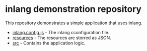 # inlang demonstration repository

This repository demonstrates a simple application that uses inlang.

- [inlang.config.js](./inlang.config.js) - The inlang cconfiguration file.
- [resources](./resources/) - The resources are storred as JSON.
- [src](./src/) - Contains the application logic.
